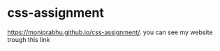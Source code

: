 # css-assignment
 https://moniprabhu.github.io/css-assignment/.
 you can see my website trough this link

